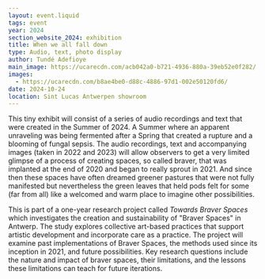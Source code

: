 ```yaml
---
layout: event.liquid
tags: event
year: 2024
section_website_2024: exhibition
title: When we all fall down
type: Audio, text, photo display
author: Tundé Adefioye
main_image: https://ucarecdn.com/acb042a0-b721-4936-880a-39eb52e0f282/
images:
  - https://ucarecdn.com/b8ae4be0-d88c-4886-97d1-002e50120fd6/
date: 2024-10-24
location: Sint Lucas Antwerpen showroom
---
```

This tiny exhibit will consist of a series of audio recordings and text that were created in the Summer of 2024. A Summer where an apparent unraveling was being fermented after a Spring that created a rupture and a blooming of fungal sepsis. The audio recordings, text and accompanying images (taken in 2022 and 2023) will allow observers to get a very limited glimpse of a process of creating spaces, so called braver, that was implanted at the end of 2020 and began to really sprout in 2021. And since then these spaces have often dreamed greener pastures that were not fully manifested but nevertheless the green leaves that held pods felt for some (far from all) like a welcomed and warm place to imagine other possibilities.

This is part of a one-year research project called *Towards Braver Spaces* which investigates the creation and sustainability of "Braver Spaces" in Antwerp. The study explores collective art-based practices that support artistic development and incorporate care as a practice. The project will examine past implementations of Braver Spaces, the methods used since its inception in 2021, and future possibilities. Key research questions include the nature and impact of braver spaces, their limitations, and the lessons these limitations can teach for future iterations.
